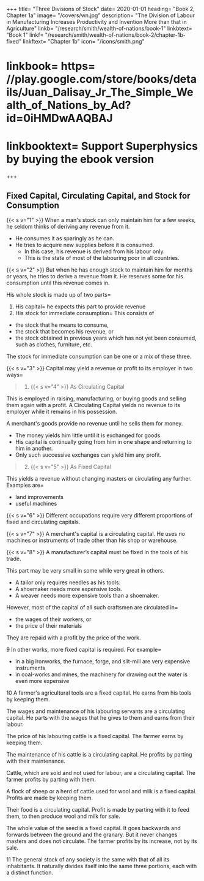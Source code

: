 +++
title=  "Three Divisions of Stock"
date=  2020-01-01
heading=  "Book 2, Chapter 1a"
image=  "/covers/wn.jpg"
description=  "The Division of Labour in Manufacturing Increases Productivity and Invention More than that in Agriculture"
linkb=  "/research/smith/wealth-of-nations/book-1"
linkbtext=  "Book 1"
linkf=  "/research/smith/wealth-of-nations/book-2/chapter-1b-fixed"
linkftext=  "Chapter 1b"
icon=  "/icons/smith.png"
# linkbook=  https= //play.google.com/store/books/details/Juan_Dalisay_Jr_The_Simple_Wealth_of_Nations_by_Ad?id=0iHMDwAAQBAJ
# linkbooktext=  Support Superphysics by buying the ebook version
+++


## Fixed Capital, Circulating Capital, and Stock for Consumption

{{< s v="1" >}} When a man's stock can only maintain him for a few weeks, he seldom thinks of deriving any revenue from it.
- He consumes it as sparingly as he can.
- He tries to acquire new supplies before it is consumed.
  - In this case, his revenue is derived from his labour only.
  - This is the state of most of the labouring poor in all countries.


{{< s v="2" >}} But when he has enough stock to maintain him for months or years, he tries to derive a revenue from it. He reserves some for his consumption until this revenue comes in.

His whole stock is made up of two parts= 

1. His capital=  he expects this part to provide revenue
2. His stock for immediate consumption=  This consists of
- the stock that he means to consume,
- the stock that becomes his revenue, or
- the stock obtained in previous years which has not yet been consumed, such as clothes, furniture, etc.

The stock for immediate consumption can be one or a mix of these three.


{{< s v="3" >}} Capital may yield a revenue or profit to its employer in two ways= 

> 1. {{< s v="4" >}} As Circulating Capital

This is employed in raising, manufacturing, or buying goods and selling them again with a profit. A Circulating Capital yields no revenue to its employer while it remains in his possession.

A merchant's goods provide no revenue until he sells them for money.
- The money yields him little until it is exchanged for goods.
- His capital is continually going from him in one shape and returning to him in another.
- Only such successive exchanges can yield him any profit.

> 2. {{< s v="5" >}} As Fixed Capital

This yields a revenue without changing masters or circulating any further. Examples are= 
- land improvements 
- useful machines


{{< s v="6" >}} Different occupations require very different proportions of fixed and circulating capitals.


{{< s v="7" >}} A merchant's capital is a circulating capital. He uses no machines or instruments of trade other than his shop or warehouse.


{{< s v="8" >}} A manufacturer’s capital must be fixed in the tools of his trade.

This part may be very small in some while very great in others.
- A tailor only requires needles as his tools.
- A shoemaker needs more expensive tools.
- A weaver needs more expensive tools than a shoemaker.

However, most of the capital of all such craftsmen are circulated in= 
- the wages of their workers, or
- the price of their materials

They are repaid with a profit by the price of the work.


9 In other works, more fixed capital is required. For example=  
- in a big ironworks, the furnace, forge, and slit-mill are very expensive instruments
- in coal-works and mines, the machinery for drawing out the water is even more expensive


10 A farmer's agricultural tools are a fixed capital. He earns from his tools by keeping them.

The wages and maintenance of his labouring servants are a circulating capital. He parts with the wages that he gives to them and earns from their labour.

The price of his labouring cattle is a fixed capital. The farmer earns by keeping them.

The maintenance of his cattle is a circulating capital. He profits by parting with their maintenance.

Cattle, which are sold and not used for labour, are a circulating capital. The farmer profits by parting with them.

A flock of sheep or a herd of cattle used for wool and milk is a fixed capital. Profits are made by keeping them.

Their food is a circulating capital. Profit is made by parting with it to feed them, to then produce wool and milk for sale.

The whole value of the seed is a fixed capital. It goes backwards and forwards between the ground and the granary. But it never changes masters and does not circulate. The farmer profits by its increase, not by its sale.


11 The general stock of any society is the same with that of all its inhabitants. It naturally divides itself into the same three portions, each with a distinct function.

